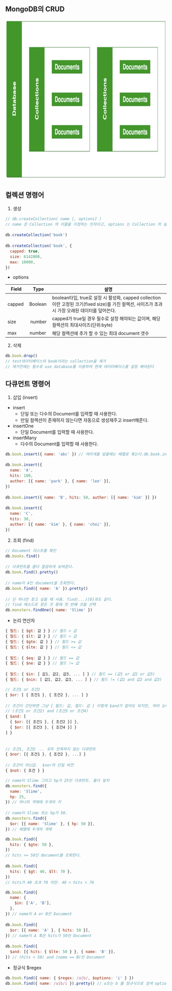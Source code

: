 ## MongoDB의 CRUD

<img src="../../Img/MongoDB의CRUD.png" width="800px" height="500px">

## 컬렉션 명령어

1. 생성

```js
// db.createCollection( name [, options] )
// name 은 Collection 의 이름을 지정하는 인자이고, options 는 Collection 의 설정을 변경해주는 인자

db.createCollection('book')

db.createCollection('book', {
  capped: true,
  size: 6142800,
  max: 10000,
})
```

- options

| Field   |   Type   | 설명                                                                                                                                            |
| ------- | :------: | ----------------------------------------------------------------------------------------------------------------------------------------------- |
| capped  | Boolean  | boolean타입, true로 설정 시 활성화, capped collection이란 고정된 크기(fixed size)를 가진 컬렉션, 사이즈가 초과시 가장 오래된 데이터를 덮어쓴다. |
| size    |  number  | capped가 true일 경우 필수로 설정 해야되는 값이며, 해당 컬렉션의 최대사이즈(단위:byte)                                                           |
| max     | number   | 해당 컬렉션에 추가 할 수 있는 최대 document 갯수                                                                                                |

2. 삭제

```js
db.book.drop()
// test데이터베이스의 book이라는 collection을 제거
// 제거전에는 필수로 use database를 이용하여 현재 데이터베이스를 설정 해야된다
```

## 다큐먼트 명령어

1. 삽입 (insert)

- insert
  - 단일 또는 다수의 Document를 입력할 때 사용한다.
  - 만일 컬렉션이 존재하지 않는다면 자동으로 생성재주고 insert해준다.
- insertOne
  - 단일 Document를 입력할 때 사용한다.
- insertMany
  - 다수의 Document를 입력할 때 사용한다.

```js
db.book.insert({ name: 'abc' }) // 여러개를 넣을때는 배열로 묶는다.db.book.insert([     {"name":"abc"},     {"name":"def"} ])

db.book.insert({
  name: 'A',
  hits: 100,
  auther: [{ name: 'park' }, { name: 'lee' }],
})

db.book.insert({ name: 'B', hits: 50, auther: [{ name: 'kim' }] })

db.book.insert({
  name: 'C',
  hits: 30,
  auther: [{ name: 'kim' }, { name: 'choi' }],
})
```

2. 조회 (find)

```js
// Document 리스트를 확인
db.books.find()

// 다큐먼트를 좀더 깔끔하게 보여준다.
db.book.find().pretty()

// name이 A인 document을 조회한다.
db.book.find({ name: 'A' }).pretty()

// 단 하나만 찾고 싶을 때 사용. find(...)[0]과도 같다.
// find 메소드로 찾은 것 중에 첫 번째 것을 선택
db.monsters.findOne({ name: 'Slime' })
```

- 논리 연산자

```js
{ 필드: { $gt: 값 } } // 필드 > 값
{ 필드: { $lt: 값 } } // 필드 < 값
{ 필드: { $gte: 값 } } // 필드 >= 값
{ 필드: { $lte: 값 } } // 필드 <= 값

{ 필드: { $eq: 값 } } // 필드 == 값
{ 필드: { $ne: 값 } } // 필드 != 값

{ 필드: { $in: [ 값1, 값2, 값3, ... ] } // 필드 == (값1 or 값2 or 값3)
{ 필드: { $nin: [ 값1, 값2, 값3, ... ] } // 필드 != (값1 and 값2 and 값3)
```

```js
// 조건1 or 조건2
{ $or: [ { 조건1 }, { 조건2 }, ... ] }

// 조건이 간단하면 그냥 { 필드: 값, 필드: 값 } 이렇게 $and가 없어도 되지만, 여러 논리연산자를 겹쳐 쓸 경우 $and가 필요하다.
// (조건1 or 조건2) and (조건3 or 조건4)
{ $and: [
  { $or: [{ 조건1 }, { 조건2 }] },
  { $or: [{ 조건3 }, { 조건4 }] }
] }


// 조건1, 조건2 ... 모두 만족하지 않는 다큐먼트
{ $nor: [{ 조건1 }, { 조건2 }, ...] }

// 조건이 아닌값.  $nor의 단일 버전
{ $not: { 조건 } }
```

```js
// name이 Slime 그리고 hp가 25인 다큐먼트. 둘다 일치
db.monsters.find({
  name: 'Slime',
  hp: 25,
}) // 하나의 객체에 두개의 키

// name이 Slime 또는 hp가 50.
db.monsters.find({
  $or: [{ name: 'Slime' }, { hp: 50 }],
}) // 배열에 두개의 객체
```

```js
db.book.find({
  hits: { $gte: 50 },
})
// hits >= 50인 document를 조회한다.

db.book.find({
  hits: { $gt: 40, $lt: 70 },
})
// hits가 40 초과 70 미만. 40 < hits < 70
```

```js
db.book.find({
  name: {
    $in: ['A', 'B'],
  },
}) // name이 A or B인 Document

db.book.find({
  $or: [{ name: 'A' }, { hits: 50 }],
}) // name이 A 혹은 hits가 50인 Document

db.book.find({
  $and: [{ hits: { $lte: 50 } }, { name: 'B' }],
}) // (hits < 50) and (name == B)인 Document
```

- 정규식 \$regex

```js
db.book.find({ name: { $regex: /a|b/, $options: 'i' } })
db.book.find({ name: /a|b/i }).pretty() // a또는 b 를 정규식으로 검색 option: i는 대소문자 무시
```

